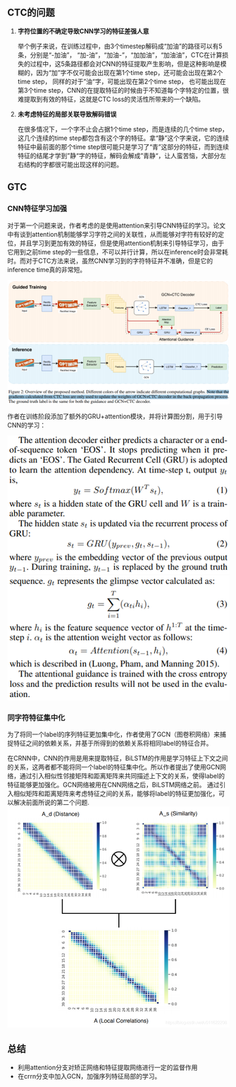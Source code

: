 ## CTC的问题
1. **字符位置的不确定导致CNN学习的特征差强人意**
   
    举个例子来说，在训练过程中，由3个timestep解码成“加油”的路径可以有5条，分别是“-加油”， “加-油”，“加油-”，“加加油”，“加油油”，CTC在计算损失的过程中，这5条路径都会对CNN的特征提取产生影响，但是这种影响是模糊的，因为“加”字不仅可能会出现在第1个time step，还可能会出现在第2个time step， 同样的对于”油“字，可能出现在第2个time step， 也可能出现在第3个time step，CNN的在提取特征的时候由于不知道每个字特定的位置，很难提取到有效的特征，这就是CTC loss的灵活性所带来的一个缺陷。


2. **未考虑特征的局部关联导致解码错误**
   
    在很多情况下，一个字不止会占据1个time step，而是连续的几个time step， 这几个连续的time step都包含有这个字的特征。拿“静”这个字来说，它的连续特征中最前面的那个time step很可能只是学习了“青”这部分的特征，而到连续特征的结尾才学到”静“字的特征，解码会解成”青静“，让人蛮苦恼，大部分左右结构的字都很可能出现这样的问题。
   
## GTC
### CNN特征学习加强

对于第一个问题来说，作者考虑的是使用attention来引导CNN特征的学习。论文中有谈到attention机制能够学习字符之间的关联性，从而能够对字符有较好的定位，并且学习到更加有效的特征，但是使用attention机制来引导特征学习，由于它用到之前time step的一些信息，不可以并行计算，所以在inference时会非常耗时。而对于CTC方法来说，虽然CNN学习到的字符特征并不准确，但是它的inference time真的非常短。

![img_7.png](img_7.png)

作者在训练阶段添加了额外的GRU+attention模块，并将计算图分割，用于引导CNN的学习：

![img_8.png](img_8.png)
![img_9.png](img_9.png)

### 同字符特征集中化
为了将同一个label的序列特征更加集中化，作者使用了GCN（图卷积网络）来捕捉特征之间的依赖关系，并基于所得到的依赖关系将相同label的特征合并。

在CRNN中，CNN的作用是用来提取特征，BiLSTM的作用是学习特征上下文之间的关系，这两者都不能将同一个label的特征集中化。所以作者提出了使用GCN网络，通过引入相似性邻接矩阵和距离矩阵来共同描述上下文的关系，使得label的特征能够更加强化。GCN网络被用在CNN网络之后，BiLSTM网络之前。
通过引入相似矩阵和距离矩阵来考虑特征之间的关系，能够将label的特征更加强化，可以解决前面所说的第二个问题.
![img_10.png](img_10.png)

## 总结
- 利用attention分支对矫正网络和特征提取网络进行一定的监督作用
- 在crrn分支中加入GCN，加强序列特征局部的学习。
